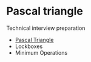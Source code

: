 # Pascal triangle
<p> Technical interview preparation</p>

* [Pascal Triangle](0x00-pascal_triangle)
* Lockboxes
* Minimum Operations
